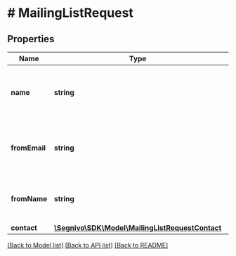 # # MailingListRequest

## Properties

Name | Type | Description | Notes
------------ | ------------- | ------------- | -------------
**name** | **string** | The name of the email template or campaign. This is used for internal identification and organization. |
**fromEmail** | **string** | The sender&#39;s email address that will appear in the \&quot;From\&quot; field of the email. |
**fromName** | **string** | The sender&#39;s name that will appear in the \&quot;From\&quot; field of the email. |
**contact** | [**\Segnivo\SDK\Model\MailingListRequestContact**](MailingListRequestContact.md) |  | [optional]

[[Back to Model list]](../../README.md#models) [[Back to API list]](../../README.md#endpoints) [[Back to README]](../../README.md)
